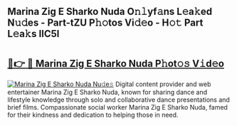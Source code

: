 ## Marina Zig E Sharko Nuda O𝚗𝚕yf𝚊ns L𝚎a𝚔ed N𝚞𝚍es - Part-tZU P𝚑𝚘tos Vi𝚍𝚎o - H𝚘𝚝 Part L𝚎a𝚔s IIC5l

# <h2><a href="http://kf75rn.oniu.top/?m=Marina+Zig+E+Sharko+Nuda">🔗👉 🔴 Marina Zig E Sharko Nuda P𝚑ot𝚘𝚜 V𝚒d𝚎o</a></h2>

[![Marina Zig E Sharko Nuda Nu𝚍e𝚜](https://i.imgur.com/0qMVB7G.gif)](http://kf75rn.oniu.top/?m=Marina+Zig+E+Sharko+Nuda)
Digital content provider and web entertainer Marina Zig E Sharko Nuda, known for sharing dance and lifestyle knowledge through solo and collaborative dance presentations and brief films. Compassionate social worker Marina Zig E Sharko Nuda, famed for their kindness and dedication to helping those in need.  
